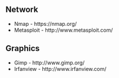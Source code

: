 
<h2> Network</h2>
<ul>
<li> Nmap - https://nmap.org/
<li> Metasploit - http://www.metasploit.com/ 
</ul>
<h2> Graphics </h2>
<ul>
<li> Gimp - http://www.gimp.org/
<li> Irfanview -  http://www.irfanview.com/ 
</ul>
